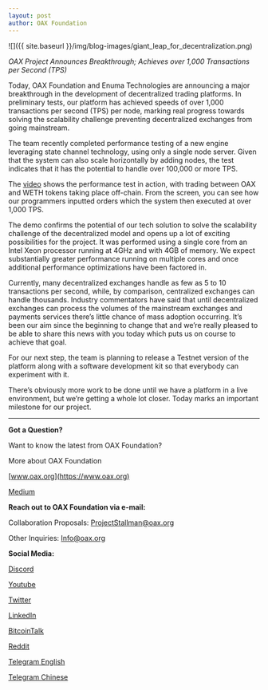 ```yaml
---
layout: post
author: OAX Foundation
---
```

![]({{ site.baseurl }}/img/blog-images/giant_leap_for_decentralization.png)

_OAX Project Announces Breakthrough; Achieves over 1,000 Transactions per Second (TPS)_

Today, OAX Foundation and Enuma Technologies are announcing a major breakthrough in the development of decentralized trading platforms. In preliminary tests, our platform has achieved speeds of over 1,000 transactions per second (TPS) per node, marking real progress towards solving the scalability challenge preventing decentralized exchanges from going mainstream.

The team recently completed performance testing of a new engine leveraging state channel technology, using only a single node server. Given that the system can also scale horizontally by adding nodes, the test indicates that it has the potential to handle over 100,000 or more TPS.

The [video](https://www.youtube.com/watch?v=hpNq1vqiwjY) shows the performance test in action, with trading between OAX and WETH tokens taking place off-chain. From the screen, you can see how our programmers inputted orders which the system then executed at over 1,000 TPS.

The demo confirms the potential of our tech solution to solve the scalability challenge of the decentralized model and opens up a lot of exciting possibilities for the project. It was performed using a single core from an Intel Xeon processor running at 4GHz and with 4GB of memory. We expect substantially greater performance running on multiple cores and once additional performance optimizations have been factored in.

Currently, many decentralized exchanges handle as few as 5 to 10 transactions per second, while, by comparison, centralized exchanges can handle thousands. Industry commentators have said that until decentralized exchanges can process the volumes of the mainstream exchanges and payments services there’s little chance of mass adoption occurring. It’s been our aim since the beginning to change that and we’re really pleased to be able to share this news with you today which puts us on course to achieve that goal.

For our next step, the team is planning to release a Testnet version of the platform along with a software development kit so that everybody can experiment with it.

There’s obviously more work to be done until we have a platform in a live environment, but we’re getting a whole lot closer. Today marks an important milestone for our project.

---

**Got a Question?**

Want to know the latest from OAX Foundation?

More about OAX Foundation

[www.oax.org](https://www.oax.org)

[Medium](https://medium.com/@OAX_Foundation)  
  

**Reach out to OAX Foundation via e-mail:**

Collaboration Proposals: [ProjectStallman@oax.org](ProjectStallman@oax.org)

Other Inquiries: [Info@oax.org](Info@oax.org)

**Social Media:**

[Discord](https://discordapp.com/invite/ZH5YHkb)

[Youtube](https://bit.ly/2Bvsk73)

[Twitter](https://twitter.com/OAX_Foundation)

[LinkedIn](https://www.linkedin.com/company/oax-foundation/)

[BitcoinTalk](http://bitcointalk.org/index.php?topic=1943946)

[Reddit](https://www.reddit.com/r/OpenANX/)

[Telegram English](https://t.me/openanxteam)

[Telegram Chinese](https://t.me/oax_cn)